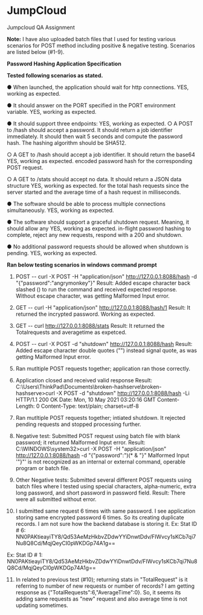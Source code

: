 # JumpCloud
Jumpcloud QA Assignment 

**Note:** I have also uploaded batch files that I used for testing various scenarios for POST method including positive & negative testing. Scenarios are listed below (#1-9).

**Password Hashing Application Specification**

**Tested following scenarios as stated.**

● When launched, the application should wait for http connections.  			                  YES, working as expected.

● It should answer on the PORT specified in the PORT environment variable.		              YES, working as expected.

● It should support three endpoints:							                                          YES, working as expected.
○ A POST to /hash should accept a password. It should return a job identifier
immediately. It should then wait 5 seconds and compute the password hash.
The hashing algorithm should be SHA512.

○ A GET to /hash should accept a job identifier. It should return the base64		            YES, working as expected.
encoded password hash for the corresponding POST request.

○ A GET to /stats should accept no data. It should return a JSON data structure		          YES, working as expected.
for the total hash requests since the server started and the average time of a
hash request in milliseconds.

● The software should be able to process multiple connections simultaneously.		            YES, working as expected.

● The software should support a graceful shutdown request. Meaning, it should allow any	    YES, working as expected.
in-flight password hashing to complete, reject any new requests, respond with a 200 and
shutdown.

● No additional password requests should be allowed when shutdown is pending.		            YES, working as expected.


**Ran below testing scenarios in windows command prompt**

1. POST -- curl -X POST -H "application/json" http://127.0.0.1:8088/hash -d "{\"password\":\"angrymonkey\"}"
Result: Added escape character back slashed (\) to run the command and received expected response. Without escape character, was getting Malformed Input error.

2. GET --  curl -H "application/json" http://127.0.0.1:8088/hash/1
Result: It returned the incrypted password. Working as expected. 


3. GET --  curl http://127.0.0.1:8088/stats
Result: It returned the Totalrequests and averagetime as expetced. 


4. POST -- curl -X POST -d "shutdown" http://127.0.0.1:8088/hash
Result: Added escape character double quotes ("") instead signal quote, as was getting Malformed Input error.


5. Ran mutltiple POST requests together; application ran those correctly.


6. Application closed and received valid response
Result:
C:\Users\ThinkPad\Documents\broken-hashserve\broken-hashserve>curl -X POST -d "shutdown" http://127.0.0.1:8088/hash -Li
HTTP/1.1 200 OK
Date: Mon, 10 May 2021 03:20:16 GMT
Content-Length: 0
Content-Type: text/plain; charset=utf-8

7. Ran mutltiple POST requests together; intiated shutdown. It rejected pending requests and stopped processing further.

8. Negative test: Submitted POST request using batch file with blank password; it returned Malformed Input error.
Result:
C:\WINDOWS\system32>curl -X POST -H "application/json" http://127.0.0.1:8088/hash -d "{\"password\":\")(*  & \"}"
Malformed Input
'\"}"' is not recognized as an internal or external command,
operable program or batch file.

9. Other Negative tests: Submitted several different POST requests using batch files where I tested using special characters, alpha-numeric, 
extra long password, and short password in password field.
Result: There were all submitted without error.


10. I submitted same request 6 times with same password. I see application storing same encrypted password 6 times. So its creating duplicate records. I am not sure how the backend database is storing it.
Ex: Stat ID # 6: NN0PAKtieayiTY8/Qd53AeMzHkbvZDdwYYiDnwtDdv/FIWvcy1sKCb7qi7Nu8Q8Cd/MqjQeyCI0pWKDGp74A1g==

Ex: Stat ID # 1: NN0PAKtieayiTY8/Qd53AeMzHkbvZDdwYYiDnwtDdv/FIWvcy1sKCb7qi7Nu8Q8Cd/MqjQeyCI0pWKDGp74A1g==


11. In related to previous test (#10); returning stats in "TotalRequest" is it referring to number of new requests or number of records? 
 I am getting response as {"TotalRequests":6,"AverageTime":0}. So, it seems its adding same requests as "new" request and also average time is not updating sometimes.

